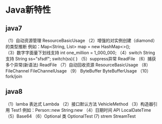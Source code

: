 # Java新特性
## java7
（1）自动资源管理 ResourceBasicUsage
（2）增强的对实例创建（diamond）的类型推断
例如：Map<String, List<String>> map = new HashMap<>();  
（3）数字字面量下划线支持
int one_million = 1_000_000;
（4）switch String支持
String ss="sfsdf";
switch(ss){
}
（5）suppress异常 ReadFile
（6）捕获多个异常(新语法) ReadFile
（7）自动回收资源  ResourceBasicUsage
（8） FileChannel FileChannelUsage
（9） ByteBuffer ByteBufferUsage
（10）fork/join
## java8
（1）lamba 表达式 Lambda
（2）接口默认方法 VehicleMethod
（3）构造器引用  Test1
例如：Person::new   String:new
（4）日期时间 API LocalDateTime
（5）Base64
（6）Optional 类 OptionalTest
(7) strem StreamTest
